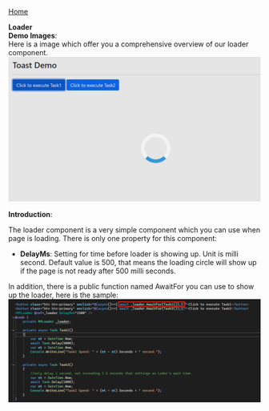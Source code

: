 [Home](https://github.com/FreedomOnes82/MagicPropsBlazorComponents/blob/main/README.md)     

**Loader**    
**Demo Images**:  
Here is a image which offer you a comprehensive overview of our loader component.    
![Loader Sample](loaderSample.png)


**Introduction**:  

The loader component is a very simple component which you can use when page is loading. 
There is only one property for this component: 
 * **DelayMs**: Setting for time before loader is showing up. Unit is milli second. Default value is 500, that means the loading circle will show up if the page is not ready after 500 milli seconds.

 In addition, there is a public function named AwaitFor you can use to show up the loader, here is the sample:
![Function Sample](functionSample.png)

